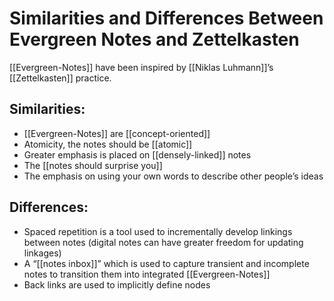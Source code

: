 # Similarities and Differences Between Evergreen Notes and Zettelkasten
[[Evergreen-Notes]] have been inspired by [[Niklas Luhmann]]’s [[Zettelkasten]] practice.

## Similarities:
- [[Evergreen-Notes]] are [[concept-oriented]]
- Atomicity, the notes should be [[atomic]]
- Greater emphasis is placed on [[densely-linked]] notes
- The [[notes should surprise you]]
- The emphasis on using your own words to describe other people’s ideas

## Differences:
- Spaced repetition is a tool used to incrementally develop linkings between notes (digital notes can have greater freedom for updating linkages)
- A “[[notes inbox]]” which is used to capture transient and incomplete notes to transition them into integrated [[Evergreen-Notes]]
- Back links are used to implicitly define nodes